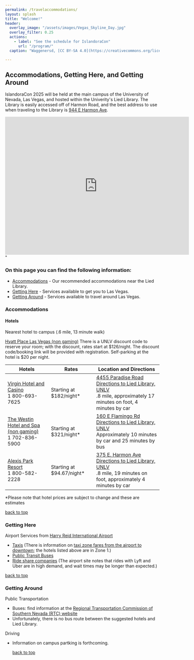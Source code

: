 ```yaml
---
permalink: /travelaccommodations/
layout: splash
title: "Welcome!"
header:
  overlay_image: "/assets/images/Vegas_Skyline_Day.jpg"
  overlay_filter: 0.25
  actions:
    - label: "See the schedule for IslandoraCon" 
      url: "/program/"
  caption: "Waggenersd, [CC BY-SA 4.0](https://creativecommons.org/licenses/by-sa/4.0), via Wikimedia Commons"

---
```


## <a name="top"/> Accommodations, Getting Here, and Getting Around

IslandoraCon 2025 will be held at the main campus of the University of Nevada, Las Vegas, and hosted within the Univerity's Lied Library. The Library is easily accessed off of Harmon Road, and the best address to use when traveling to the Library is [944 E Harmon Ave](https://maps.app.goo.gl/CYyN3ADHc2NVYF1u5).
<iframe src="https://www.google.com/maps/embed?pb=!1m18!1m12!1m3!1d3223.3995961608807!2d-115.14532672385245!3d36.108121406405225!2m3!1f0!2f0!3f0!3m2!1i1024!2i768!4f13.1!3m3!1m2!1s0x80c8c5aa9599b51b%3A0x83f2b762a0ec4f5d!2s944%20E%20Harmon%20Ave%2C%20Las%20Vegas%2C%20NV%2089119!5e0!3m2!1sen!2sus!4v1738624660499!5m2!1sen!2sus" width="600" height="450" style="border:0;" allowfullscreen="" loading="lazy" referrerpolicy="no-referrer-when-downgrade"></iframe>"


### On this page you can find the following information:

* [Accommodations](#Accommodations) - Our recommended accommodations near the Lied Library.
* [Getting Here](#Getting-Here) - Services available to get you to Las Vegas.
* [Getting Around](#Getting-Around) - Services available to travel around Las Vegas.

### <a name="Accommodations"/> Accommodations

#### Hotels

Nearest hotel to campus (.6 mile, 13 minute walk)

[Hyatt Place Las Vegas (non gaming)](https://www.hyatt.com/hyatt-place/en-US/laszl-hyatt-place-las-vegas)
There is a UNLV discount code to reserve your room; with the discount, rates start at $126/night. The discount code/booking link will be provided with registration. Self-parking at the hotel is $20 per night.

| Hotels | Rates | Location and Directions |
|---|---|---|
| [Virgin Hotel and Casino](https://virginhotelslv.com/) <br> 1 800-693-7625 | Starting at $182/night* | [4455 Paradise Road](https://maps.app.goo.gl/o6k3uwhAiwcKcmQy6) <br> [Directions to Lied Library, UNLV](https://maps.app.goo.gl/dKAqA8EBYzsvwES19) <br> .8 mile, approximately 17 minutes on foot, 4 minutes by car |
| [The Westin Hotel and Spa (non gaming)](https://www.marriott.com/en-us/hotels/lasvw-the-westin-las-vegas-hotel-and-spa/overview/) <br> 1 702-836-5900  | Starting at $321/night* | [160 E Flamingo Rd](https://maps.app.goo.gl/8Kr7nkNh7p5ua6r59) <br> [Directions to Lied Library, UNLV](https://maps.app.goo.gl/rjrmra8h8L5bWzvi7) <br> Approximately 10 minutes by car and 25 minutes by bus |
| [Alexis Park Resort](https://www.alexispark.com/) <br> 1  800-582-2228 | Starting at $94.67/night* | [375 E. Harmon Ave](https://maps.app.goo.gl/4qNz49GsrvQuuEpt7) <br> [Directions to Lied Library, UNLV](https://maps.app.goo.gl/ugRoAx39mcgiEhGh8) <br> .8 mile, 19 minutes on foot, approximately 4 minutes by car |

*Please note that hotel prices are subject to change and these are estimates

[back to top](#top)

### <a name="Getting-Here"/> Getting Here

Airport Services from [Harry Reid International Airport](https://www.harryreidairport.com/)

* [Taxis](https://www.harryreidairport.com/Transportation/Taxi) (There is information on [taxi zone fares from the airport to downtown](https://taxi.nv.gov/Rider_Info/Las_Vegas_Strip_Airport_Zones_Fares/); the hotels listed above are in Zone 1.)
* [Public Transit Buses](https://www.rtcsnv.com/ways-to-travel/transit-services/airport-transit-routes/)
* [Ride share companies](https://www.harryreidairport.com/Transportation/RideShare) (The airport site notes that rides with Lyft and Uber are in high demand, and wait times may be longer than expected.)


[back to top](#top)

### <a name="Getting-Around"/> Getting Around

Public Transportation

* Buses: find information at the [Regional Transportation Commission of Southern Nevada (RTC) website](https://www.rtcsnv.com/ways-to-travel/how-to-ride/)
* Unfortunately, there is no bus route between the suggested hotels and Lied Library.


Driving

* Information on campus partking is forthcoming.


  [back to top](#top)
